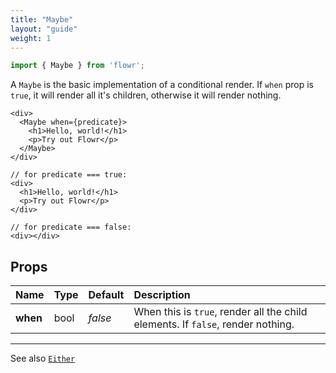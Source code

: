 ```yaml
---
title: "Maybe"
layout: "guide"
weight: 1
---
```


```javascript
import { Maybe } from 'flowr';
```

A `Maybe` is the basic implementation of a conditional render.
If `when` prop is `true`, it will render all it's children, otherwise it will render nothing.

```text/jsx
<div>
  <Maybe when={predicate}>
    <h1>Hello, world!</h1>
    <p>Try out Flowr</p>
  </Maybe>
</div>

// for predicate === true:
<div>
  <h1>Hello, world!</h1>
  <p>Try out Flowr</p>
</div>

// for predicate === false:
<div></div>
```

<article id="maybe-props">

## Props

| Name     | Type | Default | Description                                                                     |
| -------- | :--- | :------ | :------------------------------------------------------------------------------ |
| **when** | bool | _false_ | When this is `true`, render all the child elements. If `false`, render nothing. |

---

See also [`Either`][either]

</article>

[either]: Either.html
